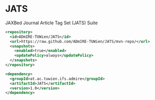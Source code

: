 # JATS
JAXBed Journal Article Tag Set (JATS) Suite

```xml
<repository>
  <id>ADmIRE-TUWien/JATS</id>
  <url>https://raw.github.com/ADmIRE-TUWien/JATS/mvn-repo/</url>
  <snapshots>
    <enabled>true</enabled>
    <updatePolicy>always</updatePolicy>
  </snapshots>
</repository>
```

```xml
<dependency>
  <groupId>at.ac.tuwien.ifs.admire</groupId>
  <artifactId>JATS</artifactId>
  <version>1.0</version>
</dependency>
```
